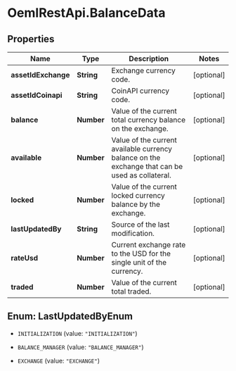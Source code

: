 # OemlRestApi.BalanceData

## Properties

Name | Type | Description | Notes
------------ | ------------- | ------------- | -------------
**assetIdExchange** | **String** | Exchange currency code. | [optional] 
**assetIdCoinapi** | **String** | CoinAPI currency code. | [optional] 
**balance** | **Number** | Value of the current total currency balance on the exchange. | [optional] 
**available** | **Number** | Value of the current available currency balance on the exchange that can be used as collateral. | [optional] 
**locked** | **Number** | Value of the current locked currency balance by the exchange. | [optional] 
**lastUpdatedBy** | **String** | Source of the last modification.  | [optional] 
**rateUsd** | **Number** | Current exchange rate to the USD for the single unit of the currency.  | [optional] 
**traded** | **Number** | Value of the current total traded. | [optional] 



## Enum: LastUpdatedByEnum


* `INITIALIZATION` (value: `"INITIALIZATION"`)

* `BALANCE_MANAGER` (value: `"BALANCE_MANAGER"`)

* `EXCHANGE` (value: `"EXCHANGE"`)




